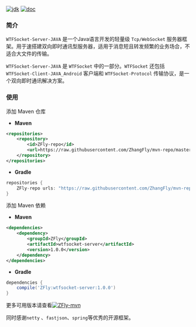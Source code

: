 [![jdk](http://oagxppklv.bkt.clouddn.com/jdk-version-1.8.svg)](https://github.com/ZhangFly/WTFSocket_Server_JAVA) [![doc](http://oagxppklv.bkt.clouddn.com/wiki.svg)](https://github.com/ZhangFly/WTFSocket_Server_JAVA/wiki)

### 简介

`WTFSocket-Server-JAVA` 是一个Java语言开发的轻量级 `Tcp/WebSocket` 服务器框架。用于速搭建双向即时通讯型服务器，适用于消息短且转发频繁的业务场合，不适合大文件的传输。

`WTFSocket-Server-JAVA` 是 `WTFSocket` 中的一部分。`WTFSocket` 还包括 `WTFSocket-Client-JAVA_Android` 客户端和 `WTFSocket-Protocol` 传输协议，是一个双向即时通讯解决方案。

### 使用

添加 Maven 仓库

- **Maven**

```xml
<repositories>
    <repository>
    	<id>ZFly-repo</id>
        <url>https://raw.githubusercontent.com/ZhangFly/mvn-repo/master</url>
    </repository>
</repositories>
```

- **Gradle**

```groovy
repositories {
    ZFly-repo urls: "https://raw.githubusercontent.com/ZhangFly/mvn-repo/master"
}
```

添加 Maven 依赖

- **Maven**

```xml
<dependencies>
	<dependency>
    	<groupId>ZFly</groupId>
        <artifactId>wtfsocket-server</artifactId>
        <version>1.0.0</version>
    </dependency>
</dependencies>
```

- **Gradle**

```groovy
dependencies {
    compile('ZFly:wtfsocket-server:1.0.0')
}
```

更多可用版本请查看[![ZFly-mvn](http://oagxppklv.bkt.clouddn.com/maven-zfly.svg)](https://github.com/ZhangFly/mvn-repo)


同时感谢`netty` 、`fastjson`、`spring`等优秀的开源框架。

